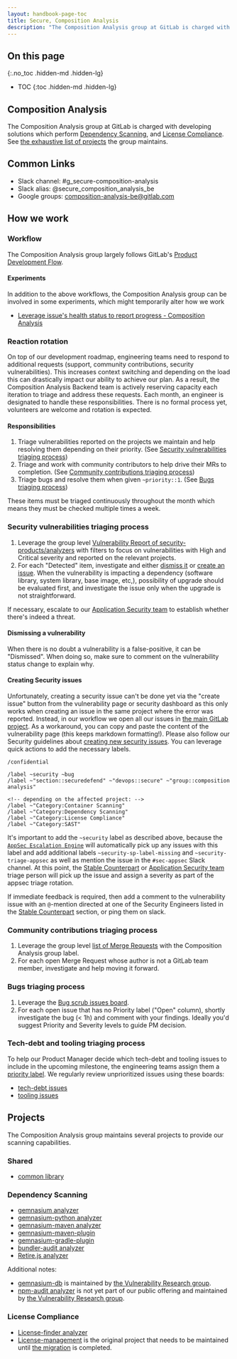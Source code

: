 ```yaml
---
layout: handbook-page-toc
title: Secure, Composition Analysis
description: "The Composition Analysis group at GitLab is charged with developing solutions which perform Dependency Scanning and License Compliance."
---
```


## On this page
{:.no_toc .hidden-md .hidden-lg}

- TOC
{:toc .hidden-md .hidden-lg}

## Composition Analysis

The Composition Analysis group at GitLab is charged with developing solutions which perform
[Dependency Scanning](/direction/secure/composition-analysis/dependency-scanning/),
and [License Compliance](/direction/secure/composition-analysis/license-compliance/).
See [the exhaustive list of projects](#projects) the group maintains.

## Common Links

* Slack channel: #g_secure-composition-analysis
* Slack alias: @secure_composition_analysis_be
* Google groups: composition-analysis-be@gitlab.com

## How we work

### Workflow

The Composition Analysis group largely follows GitLab's [Product Development Flow](/handbook/product-development-flow/).

#### Experiments

In addition to the above workflows, the Composition Analysis group can be involved in some experiments, which might temporarily alter how we work

- [Leverage issue's health status to report progress - Composition Analysis](https://gitlab.com/gitlab-org/secure/general/-/issues/130)

### Reaction rotation

On top of our development roadmap, engineering teams need to respond to additional requests (support, community contributions, security vulnerabilities).
This increases context switching and depending on the load this can drastically impact our ability to achieve our plan.
As a result, the Composition Analysis Backend team is actively reserving capacity each iteration to triage and address these requests.
Each month, an engineer is designated to handle these responsibilities.
There is no formal process yet, volunteers are welcome and rotation is expected.

#### Responsibilities

1. Triage vulnerabilities reported on the projects we maintain and help resolving them depending on their priority. (See [Security vulnerabilities triaging process](#security-vulnerabilities-triaging-process))
1. Triage and work with community contributors to help drive their MRs to completion. (See [Community contributions triaging process](#community-contributions-triaging-process))
1. Triage bugs and resolve them when given `~priority::1`. (See [Bugs triaging process](#bugs-triaging-process))

These items must be triaged continuously throughout the month which means they must be checked multiple times a week.

### Security vulnerabilities triaging process

1. Leverage the group level [Vulnerability Report of security-products/analyzers](https://gitlab.com/groups/gitlab-org/security-products/analyzers/-/security/vulnerabilities/?state=DETECTED&state=CONFIRMED&severity=HIGH&severity=CRITICAL&projectId=18446184&projectId=17987891&projectId=17450826&projectId=15369510&projectId=13922331&projectId=13150952&projectId=9450197&projectId=9450195&projectId=9450192&projectId=9396716&projectId=9358979&projectId=6126012) with filters to focus on vulnerabilities with High and Critical severity and reported on the relevant projects.
1. For each "Detected" item, investigate and either [dismiss it](#dismissing-a-vulnerabilty) or [create an issue](#creating-security-issues). When the vulnerability is impacting a dependency (software library, system library, base image, etc,), possibility of upgrade should be evaluated first, and investigate the issue only when the upgrade is not straightforward.

If necessary, escalate to our [Application Security team](/handbook/engineering/security/security-engineering-and-research/application-security/) to establish whether there's indeed a threat.

#### Dismissing a vulnerability

When there is no doubt a vulnerability is a false-positive, it can be "Dismissed".
When doing so, make sure to comment on the vulnerability status change to explain why.

#### Creating Security issues

Unfortunately, creating a security issue can't be done yet via the "create issue" button from the vulnerability page or security dashboard as this only works when creating an issue in the same project where the error was reported.
Instead, in our workflow we open all our issues in [the main GitLab project](https://gitlab.com/gitlab-org/gitlab/issues).
As a workaround, you can copy and paste the content of the vulnerability page (this keeps markdown formatting!). Please also follow our Security guidelines about [creating new security issues](/handbook/engineering/security/#creating-new-security-issues).
You can leverage quick actions to add the necessary labels.

    /confidential

    /label ~security ~bug
    /label ~"section::securedefend" ~"devops::secure" ~"group::composition analysis"

    <!-- depending on the affected project: -->
    /label ~"Category:Container Scanning"
    /label ~"Category:Dependency Scanning"
    /label ~"Category:License Compliance"
    /label ~"Category:SAST"

It's important to add the `~security` label as described above, because the [`AppSec Escalation Engine`](https://gitlab.com/gitlab-com/gl-security/engineering-and-research/automation-team/appsec-escalator/-/blob/3a7e8a4baed7b7e54039558f4f76328046543a0c/README.md#L3) will automatically pick up any issues with this label and add additional labels `~security-sp-label-missing` and `~security-triage-appsec` as well as mention the issue in the `#sec-appsec` Slack channel. At this point, the [Stable Counterpart](/handbook/engineering/development/secure/#stable-counterparts) or [Application Security team](/handbook/engineering/security/security-engineering-and-research/application-security/) triage person will pick up the issue and assign a severity as part of the appsec triage rotation.

If immediate feedback is required, then add a comment to the vulnerability issue with an `@`-mention directed at one of the Security Engineers listed in the [Stable Counterpart](/handbook/engineering/development/secure/#stable-counterparts) section, or ping them on slack.

### Community contributions triaging process

1. Leverage the group level [list of Merge Requests](https://gitlab.com/groups/gitlab-org/security-products/analyzers/-/merge_requests?scope=all&utf8=%E2%9C%93&state=opened&label_name[]=group%3A%3Acomposition%20analysis) with the Composition Analysis group label.
1. For each open Merge Request whose author is not a GitLab team member, investigate and help moving it forward.

### Bugs triaging process

1. Leverage the [Bug scrub issues board](https://gitlab.com/groups/gitlab-org/-/boards/1077546?scope=all&utf8=%E2%9C%93&label_name[]=bug&label_name[]=devops%3A%3Asecure&label_name[]=group%3A%3Acomposition%20analysis).
1. For each open issue that has no Priority label ("Open" column), shortly investigate the bug (< 1h) and comment with your findings. Ideally you'd suggest Priority and Severity levels to guide PM decision.

### Tech-debt and tooling triaging process

To help our Product Manager decide which tech-debt and tooling issues to include in the upcoming milestone, the engineering teams assign them a [priority label](https://about.gitlab.com/handbook/engineering/quality/issue-triage/#priority).
We regularly review unprioritized issues using these boards:

- [tech-debt issues](https://gitlab.com/groups/gitlab-org/-/boards/2168528?label_name[]=group%3A%3Acomposition%20analysis&label_name[]=technical%20debt)
- [tooling issues](https://gitlab.com/groups/gitlab-org/-/boards/2168528?label_name[]=group%3A%3Acomposition%20analysis&label_name[]=tooling)

## Projects

The Composition Analysis group maintains several projects to provide our scanning capabilities.

### Shared

- [common library](https://gitlab.com/gitlab-org/security-products/analyzers/common)

### Dependency Scanning

- [gemnasium analyzer](https://gitlab.com/gitlab-org/security-products/analyzers/gemnasium)
- [gemnasium-python analyzer](https://gitlab.com/gitlab-org/security-products/analyzers/gemnasium-python)
- [gemnasium-maven analyzer](https://gitlab.com/gitlab-org/security-products/analyzers/gemnasium-maven)
- [gemnasium-maven-plugin](https://gitlab.com/gitlab-org/security-products/analyzers/gemnasium-maven-plugin)
- [gemnasium-gradle-plugin](https://gitlab.com/gitlab-org/security-products/analyzers/gemnasium-gradle-plugin)
- [bundler-audit analyzer](https://gitlab.com/gitlab-org/security-products/analyzers/bundler-audit)
- [Retire.js analyzer](https://gitlab.com/gitlab-org/security-products/analyzers/retire.js)

Additional notes:

- [gemnasium-db](https://gitlab.com/gitlab-org/security-products/gemnasium-db) is maintained by [the Vulnerability Research group](/handbook/engineering/development/secure/vulnerability-research/).
- [npm-audit analyzer](https://gitlab.com/gitlab-org/security-products/analyzers/npm-audit) is not yet part of our public offering and maintained by [the Vulnerability Research group](/handbook/engineering/development/secure/vulnerability-research/).

### License Compliance

- [License-finder analyzer](https://gitlab.com/gitlab-org/security-products/analyzers/license-finder)
- [License-management](https://gitlab.com/gitlab-org/security-products/license-management) is the original project that needs to be maintained until [the migration](https://gitlab.com/gitlab-org/gitlab/-/issues/215933) is completed.

